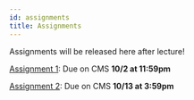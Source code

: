 ```yaml
---
id: assignments
title: Assignments
---
```


Assignments will be released here after lecture!

[Assignment 1](../assignment1): Due on CMS **10/2 at 11:59pm**

[Assignment 2](../assignment2): Due on CMS **10/13 at 3:59pm**
